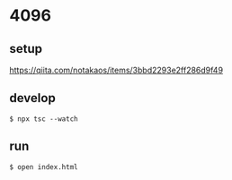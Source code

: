 # 4096

## setup
https://qiita.com/notakaos/items/3bbd2293e2ff286d9f49

## develop
```
$ npx tsc --watch
```

## run
```
$ open index.html
```
